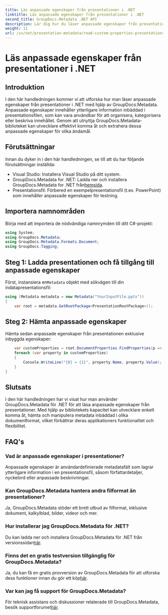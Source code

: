 ```yaml
---
title: Läs anpassade egenskaper från presentationer i .NET
linktitle: Läs anpassade egenskaper från presentationer i .NET
second_title: GroupDocs.Metadata .NET API
description: Lär dig hur du läser anpassade egenskaper från presentationer i .NET med GroupDocs.Metadata. Få åtkomst till och hämta metadata effektivt.
weight: 11
url: /sv/net/presentation-metadata/read-custom-properties-presentations/
---
```


# Läs anpassade egenskaper från presentationer i .NET

## Introduktion
I den här handledningen kommer vi att utforska hur man läser anpassade egenskaper från presentationer i .NET med hjälp av GroupDocs.Metadata. Anpassade egenskaper innehåller ytterligare information inbäddad i presentationsfilen, som kan vara användbar för att organisera, kategorisera eller beskriva innehållet. Genom att utnyttja GroupDocs.Metadata-biblioteket kan utvecklare effektivt komma åt och extrahera dessa anpassade egenskaper för olika ändamål.
## Förutsättningar
Innan du dyker in i den här handledningen, se till att du har följande förutsättningar inställda:
- Visual Studio: Installera Visual Studio på ditt system.
-  GroupDocs.Metadata for .NET: Ladda ner och installera GroupDocs.Metadata for .NET från[hemsida](https://releases.groupdocs.com/metadata/net/).
- Presentationsfil: Förbered en exempelpresentationsfil (t.ex. PowerPoint) som innehåller anpassade egenskaper för testning.

## Importera namnområden
Börja med att importera de nödvändiga namnrymden till ditt C#-projekt:
```csharp
using System;
using GroupDocs.Metadata;
using GroupDocs.Metadata.Formats.Document;
using GroupDocs.Tagging;
```
## Steg 1: Ladda presentationen och få tillgång till anpassade egenskaper
 Först, instansiera en`Metadata` objekt med sökvägen till din indatapresentationsfil:
```csharp
using (Metadata metadata = new Metadata("YourInputFile.pptx"))
{
    var root = metadata.GetRootPackage<PresentationRootPackage>();
```
## Steg 2: Hämta anpassade egenskaper
Hämta sedan anpassade egenskaper från presentationen exklusive inbyggda egenskaper:
```csharp
    var customProperties = root.DocumentProperties.FindProperties(p => !p.Tags.Contains(Tags.Document.BuiltIn));
    foreach (var property in customProperties)
    {
        Console.WriteLine("{0} = {1}", property.Name, property.Value);
    }
}
```

## Slutsats
I den här handledningen har vi visat hur man använder GroupDocs.Metadata för .NET för att läsa anpassade egenskaper från presentationer. Med hjälp av bibliotekets kapacitet kan utvecklare enkelt komma åt, hämta och manipulera metadata inbäddad i olika dokumentformat, vilket förbättrar deras applikationers funktionalitet och flexibilitet.

## FAQ's
### Vad är anpassade egenskaper i presentationer?
Anpassade egenskaper är användardefinierade metadatafält som lagrar ytterligare information i en presentationsfil, såsom författardetaljer, nyckelord eller anpassade beskrivningar.
### Kan GroupDocs.Metadata hantera andra filformat än presentationer?
Ja, GroupDocs.Metadata stöder ett brett utbud av filformat, inklusive dokument, kalkylblad, bilder, videor och mer.
### Hur installerar jag GroupDocs.Metadata för .NET?
 Du kan ladda ner och installera GroupDocs.Metadata för .NET från versionssidan[här](https://releases.groupdocs.com/metadata/net/).
### Finns det en gratis testversion tillgänglig för GroupDocs.Metadata?
 Ja, du kan få en gratis provversion av GroupDocs.Metadata för att utforska dess funktioner innan du gör ett köp[här](https://releases.groupdocs.com/).
### Var kan jag få support för GroupDocs.Metadata?
 För teknisk assistans och diskussioner relaterade till GroupDocs.Metadata, besök supportforumet[här](https://forum.groupdocs.com/c/metadata/14).